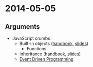 # 2014-05-05

## Arguments

* JavaScript crumbs
  - Built-in objects ([handbook](https://github.com/cvdlab/javascript-crumbs/blob/master/chapters/built-in/Readme.md), [slides](http://176.9.1.153:9100/slidify?md=https://raw.github.com/cvdlab/javascript-crumbs-slides/master/chapters/built-ins/Readme.md))
    * Functions
  - Inheritance ([handbook](https://github.com/cvdlab/javascript-crumbs/blob/master/chapters/inheritance/Readme.md), [slides](http://176.9.1.153:9100/slidify?md=https://raw.github.com/cvdlab/javascript-crumbs-slides/master/chapters/inheritance/Readme.md))
  - [Event Driven Programming](example.js)
